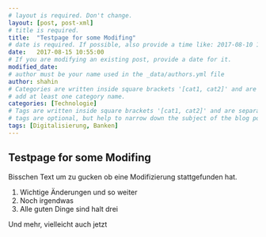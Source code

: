 ```yaml
---
# layout is required. Don't change.
layout: [post, post-xml]
# title is required.
title:  "Testpage for some Modifing"
# date is required. If possible, also provide a time like: 2017-08-10 10:25:00.
date:   2017-08-15 10:55:00 
# If you are modifying an existing post, provide a date for it.
modified_date:
# author must be your name used in the _data/authors.yml file
author: shahin
# Categories are written inside square brackets '[cat1, cat2]' and are separated by comma.
# add at least one category name.
categories: [Technologie]
# Tags are written inside square brackets '[cat1, cat2]' and are separated by comma.
# tags are optional, but help to narrow down the subject of the blog post
tags: [Digitalisierung, Banken]
---
```

## Testpage for some Modifing

Bisschen Text um zu gucken ob eine Modifizierung stattgefunden hat.
1. Wichtige Änderungen und so weiter
2. Noch irgendwas 
3. Alle guten Dinge sind halt drei

Und mehr, vielleicht auch jetzt
